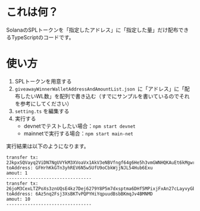 # これは何？
SolanaのSPLトークンを「指定したアドレス」に「指定した量」だけ配布できるTypeScriptのコードです。

# 使い方
1. SPLトークンを用意する
2. `giveawayWinnerWalletAddressAndAmountList.json `に「アドレス」に「配布したいWL数」を配列で書き込む（すでにサンプルを書いているのでそれを参考にしてください）
3. `setting.ts` を編集する
4. 実行する
   - devnetでテストしたい場合：`npm start devnet`
   - mainnetで実行する場合：`npm start main-net`  

実行結果は以下のようになります。
```
transfer tx: 2JkpxSQVayq2ViDN7NgUVYkM3XVoaVx1AkV3eNBVfngf64g6He5h3vmGWNHQKAuEt6kMgwrRtVXvae3A2zk7zdca
toAddress: GFHrhKkGTn3yhREV6N5w5UfU9oCbkWjjNJL54Hub6Exu
amout: 1
--------------------------------
transfer tx: 26joM3CexLTZPoXs3znUQsE4kz7Dej6279Y8P5m7dxsptma6DHf5MPixjFxAn27cLayvyGbkPmiJ3X3MxYYkhtru
toAddress: 6Az5nq2Fsj3XsBKTvPQPYHiYqpuudBsbBKmqJv4BMNMD
amout: 10
--------------------------------
```